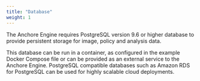 ```yaml
---
title: "Database"
weight: 1
---
```


The Anchore Engine requires PostgreSQL version 9.6 or higher database to provide persistent storage for image, policy and analysis data.

This database can be run in a container, as configured in the example Docker Compose file or can be provided as an external service to the Anchore Engine.
PostgreSQL compatible databases such as Amazon RDS for PostgreSQL can be used for highly scalable cloud deployments.